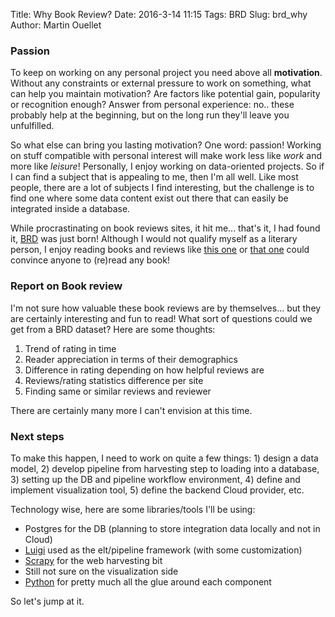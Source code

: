 Title: Why Book Review?
Date: 2016-3-14 11:15
Tags: BRD
Slug: brd_why
Author: Martin Ouellet
<!-- Status: draft -->

### Passion

To keep on working on any personal project you need above all **motivation**.  Without any constraints or external pressure to work on something, what can help you maintain motivation? Are factors like potential gain, popularity or recognition enough? Answer from personal experience: no.. these probably help at the beginning, but on the long run they'll leave you unfulfilled.

So what else can bring you lasting motivation? One word: passion!  Working on stuff compatible with personal interest will make work less like *work* and more like *leisure*! Personally, I enjoy working on data-oriented projects. So if I can find a subject that is appealing to me, then I'm all well. Like most people, there are a lot of subjects I find interesting, but the challenge is to find one where some data content exist out there that can easily be integrated inside a database.

While procrastinating on book reviews sites, it hit me... that's it, I had found it, [BRD]({filename}pages/Home.md) was just born!  Although I would not qualify myself as a literary person, I enjoy reading books and reviews like [this one](https://www.librarything.com/work/23078/reviews/67790839) or [that one](https://www.goodreads.com/review/show/9230871?book_show_action=true&from_review_page=1) could convince anyone to (re)read any book!


### Report on Book review

I'm not sure how valuable these book reviews are by themselves... but they are certainly interesting and fun to read!  What sort of questions could we get from a BRD dataset?  Here are some thoughts:

1. Trend of rating in time
2. Reader appreciation in terms of their demographics
3. Difference in rating depending on how helpful reviews are
4. Reviews/rating statistics difference per site
5. Finding same or similar reviews and reviewer

There are certainly many more I can't envision at this time.

### Next steps

To make this happen, I need to work on quite a few things: 1) design a data model, 2) develop pipeline from harvesting step to loading into a database, 3) setting up the DB and pipeline workflow environment, 4) define and implement visualization tool, 5) define the backend Cloud provider, etc.

Technology wise, here are some libraries/tools I'll be using:

* Postgres for the DB (planning to store integration data locally and not in Cloud)
* [Luigi](https://github.com/spotify/luigi) used as the elt/pipeline framework (with some customization)
* [Scrapy](scrapy.org) for the web harvesting bit
* Still not sure on the visualization side
* [Python](https://www.python.org) for pretty much all the glue around each component

So let's jump at it.
